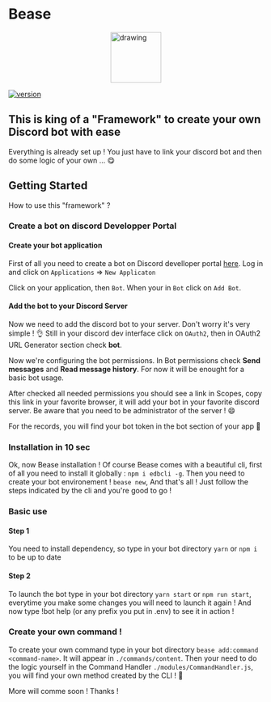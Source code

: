 # Bease

<img src="https://benoitlamonica.com/asset/logo_small.png" alt="drawing" style="width:100px; display:block; margin: 0 auto;"/>

[![version](https://img.shields.io/badge/version-0.1.0-green.svg)](https://semver.org)

## This is king of a "Framework" to create your own Discord bot with ease

Everything is already set up ! You just have to link your discord bot and then do some logic of your own ... 😋

## Getting Started

How to use this "framework" ?

### Create a bot on discord Developper Portal

#### Create your bot application

First of all you need to create a bot on Discord develloper portal [here](https://discord.com/developers/). Log in and click on `Applications` => `New Applicaton`

Click on your application, then `Bot`. When your in `Bot` click on `Add Bot`.

#### Add the bot to your Discord Server

Now we need to add the discord bot to your server. Don't worry it's very simple ! 👌
Still in your discord dev interface click on `OAuth2`, then in OAuth2 URL Generator section check **bot**.

Now we're configuring the bot permissions. In Bot permissions check **Send messages** and **Read message history**. For now it will be enought for a basic bot usage.

After checked all needed permissions you should see a link in Scopes, copy this link in your favorite browser, it will add your bot in your favorite discord server. Be aware that you need to be administrator of the server ! 😄

For the records, you will find your bot token in the bot section of your app 🙂

### Installation in 10 sec

Ok, now Bease installation ! Of course Bease comes with a beautiful cli, first of all you need to install it globally : `npm i edbcli -g`.
Then you need to create your bot environement ! `bease new`, And that's all ! Just follow the steps indicated by the cli and you're good to go !

### Basic use

#### Step 1

You need to install dependency, so type in your bot directory `yarn` or `npm i` to be up to date

#### Step 2

To launch the bot type in your bot directory `yarn start` or `npm run start`, everytime you make some changes you will need to launch it again ! And now type !bot help (or any prefix you put in .env) to see it in action !

### Create your own command !

To create your own command type in your bot directory `bease add:command <command-name>`. It will appear in `./commands/content`. Then your need to do the logic yourself in the Command Handler `./modules/CommandHandler.js`, you will find your own method created by the CLI ! 🙂

More will comme soon ! Thanks !
